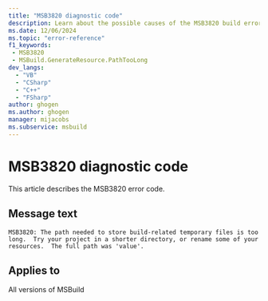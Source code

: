 ```yaml
---
title: "MSB3820 diagnostic code"
description: Learn about the possible causes of the MSB3820 build error, and get troubleshooting tips.
ms.date: 12/06/2024
ms.topic: "error-reference"
f1_keywords:
 - MSB3820
 - MSBuild.GenerateResource.PathTooLong
dev_langs:
  - "VB"
  - "CSharp"
  - "C++"
  - "FSharp"
author: ghogen
ms.author: ghogen
manager: mijacobs
ms.subservice: msbuild
---
```


# MSB3820 diagnostic code

<!-- :::ErrorDefinitionDescription::: -->
<!-- :::editable-content name="introDescription"::: -->
This article describes the MSB3820 error code.
<!-- :::editable-content-end::: -->

## Message text

`MSB3820: The path needed to store build-related temporary files is too long.  Try your project in a shorter directory, or rename some of your resources.  The full path was 'value'.`

<!-- :::editable-content name="postOutputDescription"::: -->
<!--
{StrBegin="MSB3820: "}
-->
<!-- :::editable-content-end::: -->
<!-- :::ErrorDefinitionDescription-end::: -->

## Applies to

All versions of MSBuild
